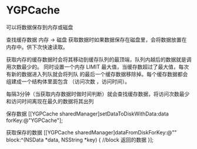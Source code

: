 # YGPCache
可以将数据保存到内存或磁盘

查找缓存数据 内存 -> 磁盘
获取数据时如果数据保存在磁盘里，会将数据放置在内存中。供下次快速读取。

获取内存的缓存数据时会将其移动到缓存队列的最顶端，队列内越后的数据就是调用次数最少的。
同时设置一个内存 LIMIT 最大值，当缓存数超过了最大值，每次有新的数据进入列队就会将列队
的最后一个缓存数据移除掉。每个缓存数据都会组建成一个结构体里面包含 （访问次数 ，访问时间）。

每隔3分钟（当获取内存数据时做时间判断）就会查找缓存数据，将访问次数最少和访问时间离现在最久的数据将其出列


保存数据
[[YGPCache sharedManager]setDataToDiskWithData:data forKey:@"YGPCache"];

获取保存的数据
[[YGPCache sharedManager]dataFromDiskForKey:@"" block:^(NSData *data, NSString *key) {
      //block 返回的数据
    }];
    

